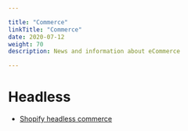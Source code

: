 ```yaml
---

title: "Commerce"  
linkTitle: "Commerce"  
date: 2020-07-12  
weight: 70  
description: News and information about eCommerce

---
```


# Headless
* [Shopify headless commerce](https://www.shopify.co.uk/plus/solutions/headless-commerce)
